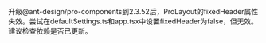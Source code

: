 升级@ant-design/pro-components到2.3.52后，ProLayout的fixedHeader属性失效。尝试在defaultSettings.ts和app.tsx中设置fixedHeader为false，但无效。建议检查依赖是否已更新。
